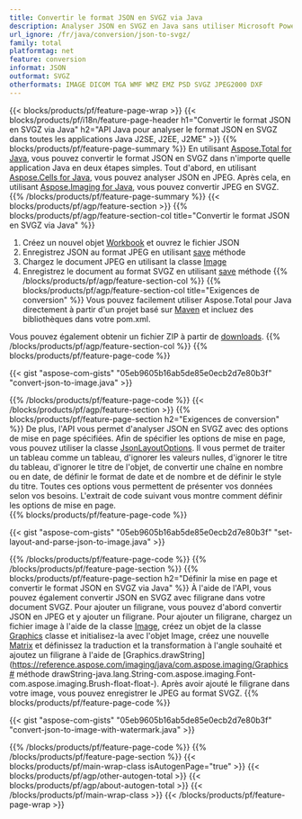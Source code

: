 ```yaml
---
title: Convertir le format JSON en SVGZ via Java
description: Analyser JSON en SVGZ en Java sans utiliser Microsoft PowerPoint
url_ignore: /fr/java/conversion/json-to-svgz/
family: total
platformtag: net
feature: conversion
informat: JSON
outformat: SVGZ
otherformats: IMAGE DICOM TGA WMF WMZ EMZ PSD SVGZ JPEG2000 DXF
---
```

{{< blocks/products/pf/feature-page-wrap >}}
{{< blocks/products/pf/i18n/feature-page-header h1="Convertir le format JSON en SVGZ via Java" h2="API Java pour analyser le format JSON en SVGZ dans toutes les applications Java J2SE, J2EE, J2ME" >}}
{{% blocks/products/pf/feature-page-summary %}}
En utilisant [Aspose.Total for Java](https://products.aspose.com/total/java/), vous pouvez convertir le format JSON en SVGZ dans n'importe quelle application Java en deux étapes simples. Tout d'abord, en utilisant [Aspose.Cells for Java](https://products.aspose.com/cells/java/), vous pouvez analyser JSON en JPEG. Après cela, en utilisant [Aspose.Imaging for Java](https://products.aspose.com/imaging/java/), vous pouvez convertir JPEG en SVGZ.
{{% /blocks/products/pf/feature-page-summary  %}}
{{< blocks/products/pf/agp/feature-section >}}
{{% blocks/products/pf/agp/feature-section-col title="Convertir le format JSON en SVGZ via Java" %}}
1. Créez un nouvel objet [Workbook](https://reference.aspose.com/cells/java/com.aspose.cells/Workbook) et ouvrez le fichier JSON
2. Enregistrez JSON au format JPEG en utilisant [save](https://reference.aspose.com/cells/java/com.aspose.cells/workbook#save(java.lang.String,%20com.aspose.cells.SaveOptions) ) méthode
3. Chargez le document JPEG en utilisant la classe [Image](https://reference.aspose.com/imaging/java/com.aspose.imaging/Image)
4. Enregistrez le document au format SVGZ en utilisant [save](https://reference.aspose.com/imaging/java/com.aspose.imaging/Image#save-java.lang.String-com.aspose.imaging.ImageOptionsBase-) méthode
{{% /blocks/products/pf/agp/feature-section-col %}}
{{% blocks/products/pf/agp/feature-section-col title="Exigences de conversion" %}}
Vous pouvez facilement utiliser Aspose.Total pour Java directement à partir d'un projet basé sur [Maven](https://releases.aspose.com/total/java/) et incluez des bibliothèques dans votre pom.xml.

Vous pouvez également obtenir un fichier ZIP à partir de [downloads](https://releases.aspose.com/total/java).
{{% /blocks/products/pf/agp/feature-section-col %}}
{{% blocks/products/pf/feature-page-code %}}

{{< gist "aspose-com-gists" "05eb9605b16ab5de85e0ecb2d7e80b3f" "convert-json-to-image.java" >}}


{{% /blocks/products/pf/feature-page-code %}}
{{< /blocks/products/pf/agp/feature-section >}}
{{% blocks/products/pf/feature-page-section  h2="Exigences de conversion" %}}
De plus, l'API vous permet d'analyser JSON en SVGZ avec des options de mise en page spécifiées. Afin de spécifier les options de mise en page, vous pouvez utiliser la classe [JsonLayoutOptions](https://reference.aspose.com/cells/java/com.aspose.cells/jsonlayoutoptions). Il vous permet de traiter un tableau comme un tableau, d'ignorer les valeurs nulles, d'ignorer le titre du tableau, d'ignorer le titre de l'objet, de convertir une chaîne en nombre ou en date, de définir le format de date et de nombre et de définir le style du titre. Toutes ces options vous permettent de présenter vos données selon vos besoins. L'extrait de code suivant vous montre comment définir les options de mise en page.  
{{% blocks/products/pf/feature-page-code %}}

{{< gist "aspose-com-gists" "05eb9605b16ab5de85e0ecb2d7e80b3f" "set-layout-and-parse-json-to-image.java" >}}

{{% /blocks/products/pf/feature-page-code  %}}
{{% /blocks/products/pf/feature-page-section %}}
{{% blocks/products/pf/feature-page-section  h2="Définir la mise en page et convertir le format JSON en SVGZ via Java" %}}
À l'aide de l'API, vous pouvez également convertir JSON en SVGZ avec filigrane dans votre document SVGZ. Pour ajouter un filigrane, vous pouvez d'abord convertir JSON en JPEG et y ajouter un filigrane. Pour ajouter un filigrane, chargez un fichier image à l'aide de la classe [Image](https://reference.aspose.com/imaging/java/com.aspose.imaging/Image), créez un objet de la classe [Graphics](https://reference.aspose.com/imaging/java/com.aspose.imaging/Graphics) classe et initialisez-la avec l'objet Image, créez une nouvelle [Matrix](https://reference.aspose.com/imaging/java/com.aspose.imaging/Matrix) et définissez la traduction et la transformation à l'angle souhaité et ajoutez un filigrane à l'aide de [Graphics.drawString](https://reference.aspose.com/imaging/java/com.aspose.imaging/Graphics# méthode drawString-java.lang.String-com.aspose.imaging.Font-com.aspose.imaging.Brush-float-float-). Après avoir ajouté le filigrane dans votre image, vous pouvez enregistrer le JPEG au format SVGZ. 
{{% blocks/products/pf/feature-page-code %}}

{{< gist "aspose-com-gists" "05eb9605b16ab5de85e0ecb2d7e80b3f" "convert-json-to-image-with-watermark.java" >}}

{{% /blocks/products/pf/feature-page-code  %}}
{{% /blocks/products/pf/feature-page-section %}}
{{< blocks/products/pf/main-wrap-class isAutogenPage="true" >}}
{{< blocks/products/pf/agp/other-autogen-total >}}
{{< blocks/products/pf/agp/about-autogen-total >}}
{{< /blocks/products/pf/main-wrap-class >}}
{{< /blocks/products/pf/feature-page-wrap >}}